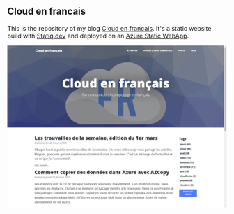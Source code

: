 ## Cloud en francais

This is the repository of my blog [Cloud en francais](https://www.cloudenfrancais.com/). It's a static website build with [Statiq.dev](https://statiq.dev/) and deployed on an [Azure Static WebApp](https://azure.microsoft.com/en-ca/services/app-service/static/?WT.mc_id=github-00000-frbouche).

![cover](cover.png)